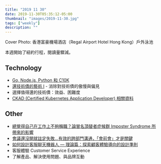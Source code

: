 ```yaml
---
title: "2019 11 30"
date: 2019-11-30T05:35:12-05:00
thumbnail: "images/2019-11-30.jpg"
tags: ["weekly"]
description: ""
---
```


Cover Photo: 香港富豪機場酒店（Regal Airport Hotel Hong Kong）戶外泳池

本週開始了紐約行程，閱讀量驟減。

## Technology

* [Go, Node.js, Python 和 C10K](https://medium.com/fcamels-notes/go-node-js-python-和-c10k-6fef7d71f656)
* [還技術債的藝術 I](https://medium.com/ichef/6921cf750f8e) - 消除對技術債的傲慢與偏見
 * 選擇值得還的技術債：效益、困難度
* [CKAD (Certified Kubernetes Application Developer) 相關資料](https://william-yeh.net/post/2019/07/ckad-materials/)

## Other

* [總覺得自己在工作上不夠稱職？論冒名頂替者症候群 Imposter Syndrome 所帶來的影響](https://5xruby.tw/posts/imposter-syndrome/)
* [會議還沒開就註定失敗...有效的跨部門溝通，「會前會」才是關鍵](https://www.pressplay.cc/project/vippPage/~/5F6DE9358884AA05B64EB61A77752E92)
* [如何設計客服聊天機器人 — 理論篇：探索顧客體驗導向的設計準則](https://medium.com/botbonnie/abb22b35a904)
 * 客服體驗 Customer Service Experience
 * 了解產品、解決使用問題、與品牌互動
